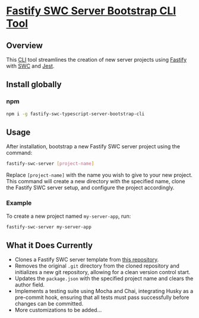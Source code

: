 # [Fastify SWC Server Bootstrap CLI Tool](https://www.npmjs.com/package/fastify-swc-typescript-server-bootstrap-cli)

## Overview

This [CLI](https://en.wikipedia.org/wiki/Command-line_interface) tool streamlines the creation of new server projects using [Fastify](https://fastify.dev/) with [SWC](https://swc.rs/) and [Jest](https://jestjs.io/).

## Install globally

### npm

```bash
npm i -g fastify-swc-typescript-server-bootstrap-cli
```

## Usage

After installation, bootstrap a new Fastify SWC server project using the command:

```bash
fastify-swc-server [project-name]
```

Replace `[project-name]` with the name you wish to give to your new project. This command will create a new directory with the specified name, clone the Fastify SWC server setup, and configure the project accordingly.

### Example

To create a new project named `my-server-app`, run:

```bash
fastify-swc-server my-server-app
```

## What it Does Currently

- Clones a Fastify SWC server template from [this repository](https://github.com/matt-development-work/fastify-swc-typescript-server).
- Removes the original `.git` directory from the cloned repository and initializes a new git repository, allowing for a clean version control start.
- Updates the `package.json` with the specified project name and clears the author field.
- Implements a testing suite using Mocha and Chai, integrating Husky as a pre-commit hook, ensuring that all tests must pass successfully before changes can be committed.
- More customizations to be added...
